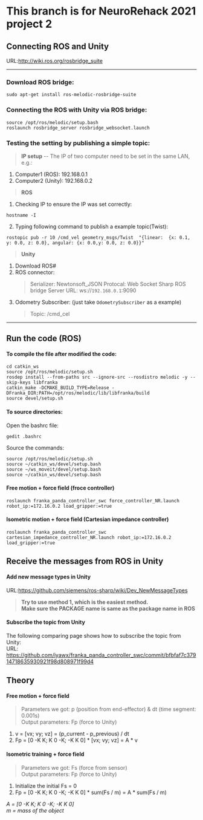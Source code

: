 # **This branch is for NeuroRehack 2021 project 2**  

## Connecting ROS and Unity
URL:http://wiki.ros.org/rosbridge_suite  

---
### Download ROS bridge:
```
sudo apt-get install ros-melodic-rosbridge-suite
```
### Connecting the ROS with Unity via ROS bridge:
```
source /opt/ros/melodic/setup.bash
roslaunch rosbridge_server rosbridge_websocket.launch
```
### Testing the setting by publishing a simple topic:
> **IP setup** -- The IP of two computer need to be set in the same LAN, e.g.:  
1. Computer1 (ROS): 192.168.0.1  
2. Computer2 (Unity): 192.168.0.2  

> **ROS**
1. Checking IP to ensure the IP was set correctly:
```
hostname -I
```
2. Typing following command to publish a example topic(Twist):
```
rostopic pub -r 10 /cmd_vel geometry_msgs/Twist  "{linear:  {x: 0.1, y: 0.0, z: 0.0}, angular: {x: 0.0,y: 0.0, z: 0.0}}"
```

> **Unity**
1. Download ROS#
2. ROS connector:  
   > Serializer: Newtonsoft_JSON 
   > Protocal: Web Socket Sharp
   > ROS bridge Server URL: ws://`192.168.0.1`:9090
3. Odometry Subscriber: (just take `OdometrySubscriber` as a example)
   > Topic: /cmd_cel   

---
## Run the code (ROS)
#### To compile the file after modified the code:
```
cd catkin_ws 
source /opt/ros/melodic/setup.sh 
rosdep install --from-paths src --ignore-src --rosdistro melodic -y --skip-keys libfranka 
catkin_make -DCMAKE_BUILD_TYPE=Release -DFranka_DIR:PATH=/opt/ros/melodic/lib/libfranka/build 
source devel/setup.sh 
```

#### To source directories:
Open the bashrc file:
```
gedit .bashrc
```
Source the commands: 
```
source /opt/ros/melodic/setup.sh
source ~/catkin_ws/devel/setup.bash
source ~/ws_moveit/devel/setup.bash
source ~/catkin_ws/devel/setup.bash
```

#### Free motion + force field (froce controller)
```
roslaunch franka_panda_controller_swc force_controller_NR.launch robot_ip:=172.16.0.2 load_gripper:=true
```

#### Isometric motion + force field (Cartesian impedance controller)
```
roslaunch franka_panda_controller_swc cartesian_impedance_controller_NR.launch robot_ip:=172.16.0.2 load_gripper:=true
```


## Receive the messages from ROS in Unity
#### Add new message types in Unity
URL:https://github.com/siemens/ros-sharp/wiki/Dev_NewMessageTypes  
> **Try to use **method 1**, which is the easiest method.**  
> **Make sure the PACKAGE name is same as the package name in ROS**  

#### Subscribe the topic from Unity  
The following comparing page shows how to subscribe the topic from Unity:  
URL: https://github.com/iyawx/franka_panda_controller_swc/commit/bfbfaf7c37914718635930921f98d808971f99d4


## Theory
#### Free motion + force field  
> Parameters we got: p (position from end-effector) & dt (time segment: 0.001s)  
> Output parameters: Fp (force to Unity)  
1. v = [vx; vy; vz] = (p_current - p_previous) / dt  
2. Fp = [0 -K K;  K 0 -K; -K K 0] * [vx; vy; vz]
   = A * v  

#### Isometric training + force field  
> Parameters we got: Fs (force from sensor)  
> Output parameters: Fp (force to Unity)  
1. Initialize the initial Fs = 0   
2. Fp = [0 -K K;  K 0 -K; -K K 0] * sum(Fs / m) 
   = A * sum(Fs / m)   


_A = [0 -K K;  K 0 -K; -K K 0]   
m = mass of the object_


